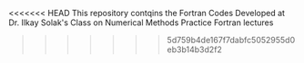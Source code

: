 <<<<<<< HEAD
This repository contqins the Fortran Codes Developed at Dr. Ilkay Solak's Class on Numerical Methods Practice 
Fortran lectures
>>>>>>> 5d759b4de167f7dabfc5052955d0eb3b14b3d2f2
